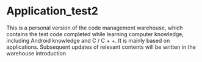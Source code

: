 # Application_test2
This is a personal version of the code management warehouse, which contains the test code completed while learning computer knowledge, including Android knowledge and C / C + +. It is mainly based on applications. Subsequent updates of relevant contents will be written in the warehouse introduction

